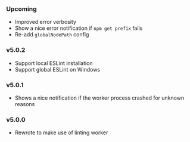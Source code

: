 ### Upcoming

* Improved error verbosity
* Show a nice error notification if `npm get prefix` fails
* Re-add `globalNodePath` config

### v5.0.2

* Support local ESLint installation
* Support global ESLint on Windows

### v5.0.1

* Shows a nice notification if the worker process crashed for unknown reasons

### v5.0.0

* Rewrote to make use of linting worker
